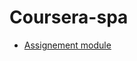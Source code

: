 # Coursera-spa

* [Assignement module ](https://f-hemery.github.io/Coursera-spa/ass-module1/index.html)